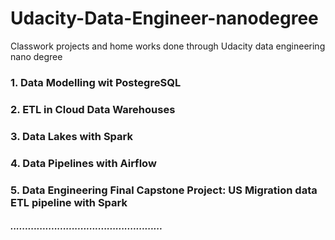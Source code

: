 # Udacity-Data-Engineer-nanodegree
Classwork projects and home works done through Udacity data engineering nano degree

### 1. Data Modelling wit PostegreSQL
### 2. ETL in Cloud Data Warehouses
### 3. Data Lakes with Spark
### 4. Data Pipelines with Airflow
### 5. Data Engineering Final Capstone Project: US Migration data ETL pipeline with Spark
##### ....................................................
